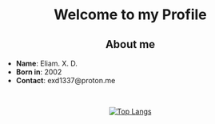 <h1 align="center">Welcome to my Profile</h1>

<div>
  <h2 align=center>About me</h1>
  <ul>
    <li><b>Name</b>: Eliam. X. D.</li>
    <li><b>Born in</b>: 2002</li>
    <li><b>Contact</b>: exd1337@proton.me</li>
  </ul>
</div>

<br>

<div align="center" dir="auto">

 [![Top Langs](https://github-readme-stats.vercel.app/api/top-langs/?username=exd02&theme=dark&card_width=400px)](https://github.com/anuraghazra/github-readme-stats)

</div>

